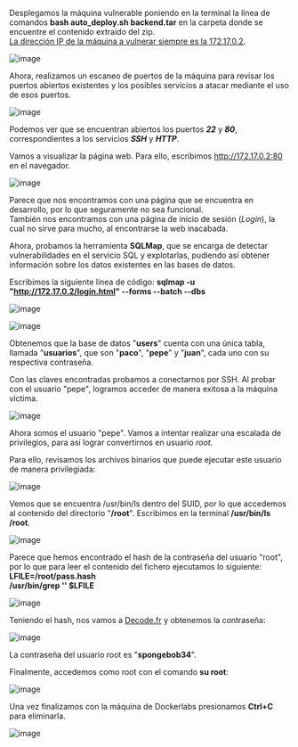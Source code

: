 Desplegamos la máquina vulnerable poniendo en la terminal la línea de comandos **bash auto_deploy.sh backend.tar** en la carpeta donde se encuentre el contenido extraído del zip.<br>
<ins>La dirección IP de la máquina a vulnerar siempre es la 172.17.0.2</ins>.

  ![image](https://github.com/user-attachments/assets/6b1a1ebc-d38c-4e45-9213-48bf0c141b0b)

Ahora, realizamos un escaneo de puertos de la máquina para revisar los puertos abiertos existentes y los posibles servicios a atacar mediante el uso de esos puertos.

  ![image](https://github.com/user-attachments/assets/da2490b5-0f29-4576-a6e5-dd95e6202490)

Podemos ver que se encuentran abiertos los puertos ***22*** y ***80***, correspondientes a los servicios ***SSH*** y ***HTTP***.

Vamos a visualizar la página web. Para ello, escribimos http://172.17.0.2:80 en el navegador.

  ![image](https://github.com/user-attachments/assets/6d222bdf-61eb-4461-8a27-85c759c30a6f)

Parece que nos encontramos con una página que se encuentra en desarrollo, por lo que seguramente no sea funcional.<br>También nos encontramos con una página de inicio de sesión (*Login*), la cual no sirve para mucho, al encontrarse la web inacabada.

Ahora, probamos la herramienta **SQLMap**, que se encarga de detectar vulnerabilidades en el servicio SQL y explotarlas, pudiendo así obtener información sobre los datos existentes en las bases de datos.

Escribimos la siguiente línea de código: **sqlmap -u "http://172.17.0.2/login.html" --forms --batch --dbs**

  ![image](https://github.com/user-attachments/assets/ce373677-5a1c-46c9-a65a-59f7fc011b8f)

  ![image](https://github.com/user-attachments/assets/d30102e5-b6a7-4ec2-8f79-8292c166cd7e)

Obtenemos que la base de datos "**users**" cuenta con una única tabla, llamada "**usuarios**", que son "**paco**", "**pepe**" y "**juan**", cada uno con su respectiva contraseña.

Con las claves encontradas probamos a conectarnos por SSH. Al probar con el usuario "pepe", logramos acceder de manera exitosa a la máquina víctima.

  ![image](https://github.com/user-attachments/assets/f0b3e58f-d76d-4fcc-9117-fa17b96bc402)

Ahora somos el usuario "pepe". Vamos a intentar realizar una escalada de privilegios, para así lograr convertirnos en usuario *root*.

Para ello, revisamos los archivos binarios que puede ejecutar este usuario de manera privilegiada:

  ![image](https://github.com/user-attachments/assets/e9f008e1-2f36-416b-a0d0-86638a80bced)

Vemos que se encuentra /usr/bin/ls dentro del SUID, por lo que accedemos al contenido del directorio "**/root**".
Escribimos en la terminal **/usr/bin/ls /root**.

  ![image](https://github.com/user-attachments/assets/d636ac3d-52b0-4a23-88e3-c74032d5156b)

Parece que hemos encontrado el hash de la contraseña del usuario "root", por lo que para leer el contenido del fichero ejecutamos lo siguiente:<br>
**LFILE=/root/pass.hash<br>
/usr/bin/grep '' $LFILE**

  ![image](https://github.com/user-attachments/assets/881b7642-3a2d-4f45-833b-55ea295dbfdd)

Teniendo el hash, nos vamos a [Decode.fr](https://www.dcode.fr/funcion-hash-md5) y obtenemos la contraseña:

  ![image](https://github.com/user-attachments/assets/32bab29c-4d8f-464a-b30c-bbf2d9799aad)

La contraseña del usuario root es "**spongebob34**".

Finalmente, accedemos como root con el comando **su root**:

  ![image](https://github.com/user-attachments/assets/146eb561-42e4-4eba-968a-488d815657a0)

Una vez finalizamos con la máquina de Dockerlabs presionamos **Ctrl+C** para eliminarla.

  ![image](https://github.com/user-attachments/assets/4eebae2b-45bb-4557-b5e7-c2dd7a890fd8)
